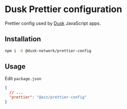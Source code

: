 # Dusk Prettier configuration

Prettier config used by [Dusk](https://dusk.network/) JavaScript apps.

## Installation

```bash
npm i -D @dusk-network/prettier-config
```

## Usage

Edit `package.json`

```json
{
  // ...
  "prettier": "@azz/prettier-config"
}
```

